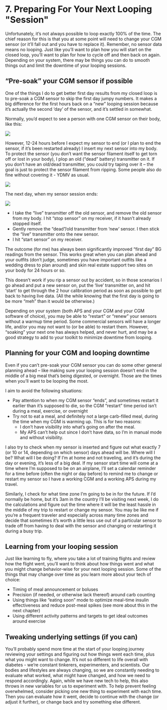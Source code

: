 # 7. Preparing For Your Next Looping "Session"

Unfortunately, it’s not always possible to loop exactly 100% of the time. The chief reason for this is that you at some point will need to change your CGM sensor \(or it’ll fall out and you have to replace it\). Remember, no sensor data means no looping. Just like you’ll want to plan how you will start on the closed loop, you’ll want to plan for how to cycle off and then back on again. Depending on your system, there may be things you can do to smooth things out and limit the downtime of your looping sessions.

## “Pre-soak” your CGM sensor if possible

One of the things I do to get better first day results from my closed loop is to pre-soak a CGM sensor to skip the first day jumpy numbers. It makes a big difference for the first hours back on a “new” looping session because it’s actually the second ‘day’ of the sensor, and it’s settled in somewhat.

Normally, you’d expect to see a person with one CGM sensor on their body, like this:

![](.gitbook/assets/soaking_sensor_step1_danamlewis.jpg)

However, 12-24 hours before I expect my sensor to end \(or I plan to end the sensor, if it’s been restarted already\) I insert my next sensor into my body. To protect the sensor \(you don’t want the sensor filament itself to get torn off or lost in your body\), I plop an old \(“dead” battery\) transmitter on it. If you don’t have an old/dead transmitter, you could try taping over it – the goal is just to protect the sensor filament from ripping. Some people also do fine without covering it - YDMV as usual.

![](.gitbook/assets/soaking_sensor_step2_danamlewis.jpg)

The next day, when my sensor session ends:

![](.gitbook/assets/soaking_sensor_step3_danamlewis.jpg)

* I take the “live” transmitter off the old sensor, and remove the old sensor from my body. I hit “stop sensor” on my receiver, if it hasn’t already stopped itself.
* Gently remove the “dead”/old transmitter from ‘new’ sensor. I then stick the “live” transmitter onto the new sensor.
* I hit “start sensor” on my receiver.

The outcome \(for me\) has always been significantly improved “first day” BG readings from the sensor. This works great when you can plan ahead and your outfits \(don’t judge, sometimes you have important outfits like a wedding dress to plan around\) and skin real estate support two sites on your body for 24 hours or so.

This doesn’t work if you rip a sensor out by accident, so in those scenarios I go ahead and put a new sensor on, put the ‘live’ transmitter on, and hit ‘start’ to get through the 2 hour calibration period as soon as possible to get back to having live data. \(All the while knowing that the first day is going to be more “meh” than it would be otherwise.\)

Depending on your system \(both APS and your CGM and your CGM software of choice\), you may be able to “restart” or “renew” your sensors without a warmup time period. Some commercial sensors will have a longer life, and/or you may not want to \(or be able\) to restart them. However, “soaking” your next one has always helped, and never hurt, and may be a good strategy to add to your toolkit to minimize downtime from looping.

## Planning for your CGM and looping downtime

Even if you can’t pre-soak your CGM sensor you can do some other general planning ahead – like making sure your looping session doesn’t end in the middle of a big meal that’s being digested, or overnight. Those are the times when you’ll want to be looping the most.

I aim to avoid the following situations:

* Pay attention to when my CGM sensor “ends”, and sometimes restart it earlier than it’s supposed to die, so the CGM “restart” time period isn’t during a meal, exercise, or overnight
* Try not to eat a meal, and definitely not a large carb-filled meal, during the time when my CGM is warming up. This is for two reasons:
  * I don’t have visibility into what’s going on after the meal.
  * My APS can’t help out since I don’t have data, so I’m in manual mode and without visibility.

I also try to check when my sensor is inserted and figure out what exactly 7 \(or 10 or 14, depending on which sensor\) days ahead will be. Where will I be? What will I be doing? If I’m at home and not traveling, and it’s during the day or evening, it’s less of a big deal. If my sensor start time will come at a time where I’m supposed to be on an airplane, I’ll set a calendar reminder for a time before \(often the night or day before\) to remind me to change or restart my sensor so I have a working CGM and a working APS during my travel.

Similarly, I check for what time zone I’m going to be in for the future. If I’d normally be home, but it’s 3am in the country I’ll be visiting next week, I do the calculations and figure out the time where it will be the least hassle in the middle of my trip to restart or change my sensor. You may be like me if you’re a frequent traveler and especially across many time zones and decide that sometimes it’s worth a little less use out of a particular sensor to trade off from having to deal with the sensor and changing or restarting it during a busy trip.

## Learning from your looping session

Just like learning to fly, where you take a lot of training flights and review how the flight went, you’ll want to think about how things went and what you might change behavior-wise for your next looping session. Some of the things that may change over time as you learn more about your tech of choice:

* Timing of meal announcement or boluses
* Precision \(if needed, or otherwise lack thereof\) around carb counting
* Using things like “eating soon” mode to optimize meal-time insulin effectiveness and reduce post-meal spikes \(see more about this in the next chapter\)
* Using different activity patterns and targets to get ideal outcomes around exercise

## Tweaking underlying settings \(if you can\)

You’ll probably spend more time at the start of your looping journey reviewing your settings and figuring out how things went each time, plus what you might want to change. It’s not so different to life overall with diabetes - we’re constant tinkerers, experimenters, and scientists. Our bodies and lifestyles are always changing, so we are constantly needing to evaluate what worked, what might have changed, and how we need to respond accordingly. Again, while we have new tech to help, this also throws in new variables for us to experiment with. To help prevent feeling overwhelmed, consider picking one new thing to experiment with each time. Then you can evaluate how it went, decide to continue with the change \(or adjust it further\), or change back and try something else different.

